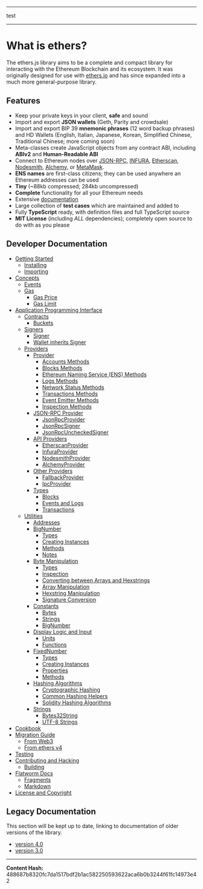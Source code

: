 -----

test

-----

What is ethers?
===============


The ethers.js library aims to be a complete and compact library for
interacting with the Ethereum Blockchain and its ecosystem. It was
originally designed for use with [ethers.io](https://ethers.io/) and
has since expanded into a much more general-purpose library.


Features
--------




* Keep your private keys in your client, **safe** and sound
* Import and export **JSON wallets** (Geth, Parity and crowdsale)
* Import and export BIP 39 **mnemonic phrases** (12 word backup phrases) and HD Wallets (English, Italian, Japanese, Korean, Simplified Chinese, Traditional Chinese; more coming soon)
* Meta-classes create JavaScript objects from any contract ABI, including **ABIv2** and **Human-Readable ABI**
* Connect to Ethereum nodes over [JSON-RPC](https://github.com/ethereum/wiki/wiki/JSON-RPC), [INFURA](https://infura.io/), [Etherscan](https://etherscan.io/), [Nodesmith](https://nodesmith.io), [Alchemy](https://alchemyapi.io), or [MetaMask](https://metamask.io/).
* **ENS names** are first-class citizens; they can be used anywhere an Ethereum addresses can be used
* **Tiny** (~88kb compressed; 284kb uncompressed)
* **Complete** functionality for all your Ethereum needs
* Extensive [documentation](https://docs.ethers.io/)
* Large collection of **test cases** which are maintained and added to
* Fully **TypeScript** ready, with definition files and full TypeScript source
* **MIT License** (including *ALL* dependencies); completely open source to do with as you please


Developer Documentation
-----------------------



* [Getting Started](getting-started)
  * [Installing](getting-started)
  * [Importing](getting-started)
* [Concepts](concepts)
  * [Events](concepts/events)
  * [Gas](concepts/gas)
    * [Gas Price](concepts/gas)
    * [Gas Limit](concepts/gas)
* [Application Programming Interface](api)
  * [Contracts](api/contract)
    * [Buckets](api/contract)
  * [Signers](api/signer)
    * [Signer](api/signer)
    * [Wallet inherits Signer](api/signer)
  * [Providers](api/providers)
    * [Provider](api/providers/provider)
      * [Accounts Methods](api/providers/provider)
      * [Blocks Methods](api/providers/provider)
      * [Ethereum Naming Service (ENS) Methods](api/providers/provider)
      * [Logs Methods](api/providers/provider)
      * [Network Status Methods](api/providers/provider)
      * [Transactions Methods](api/providers/provider)
      * [Event Emitter Methods](api/providers/provider)
      * [Inspection Methods](api/providers/provider)
    * [JSON-RPC Provider](api/providers/jsonrpc-provider)
      * [JsonRpcProvider](api/providers/jsonrpc-provider)
      * [JsonRpcSigner](api/providers/jsonrpc-provider)
      * [JsonRpcUncheckedSigner](api/providers/jsonrpc-provider)
    * [API Providers](api/providers/api-providers)
      * [EtherscanProvider](api/providers/api-providers)
      * [InfuraProvider](api/providers/api-providers)
      * [NodesmithProvider](api/providers/api-providers)
      * [AlchemyProvider](api/providers/api-providers)
    * [Other Providers](api/providers/other)
      * [FallbackProvider](api/providers/other)
      * [IpcProvider](api/providers/other)
    * [Types](api/providers/types)
      * [Blocks](api/providers/types)
      * [Events and Logs](api/providers/types)
      * [Transactions](api/providers/types)
  * [Utilities](api/utils)
    * [Addresses](api/utils/address)
    * [BigNumber](api/utils/bignumber)
      * [Types](api/utils/bignumber)
      * [Creating Instances](api/utils/bignumber)
      * [Methods](api/utils/bignumber)
      * [Notes](api/utils/bignumber)
    * [Byte Manipulation](api/utils/bytes)
      * [Types](api/utils/bytes)
      * [Inspection](api/utils/bytes)
      * [Converting between Arrays and Hexstrings](api/utils/bytes)
      * [Array Manipulation](api/utils/bytes)
      * [Hexstring Manipulation](api/utils/bytes)
      * [Signature Conversion](api/utils/bytes)
    * [Constants](api/utils/constants)
      * [Bytes](api/utils/constants)
      * [Strings](api/utils/constants)
      * [BigNumber](api/utils/constants)
    * [Display Logic and Input](api/utils/display-logic)
      * [Units](api/utils/display-logic)
      * [Functions](api/utils/display-logic)
    * [FixedNumber](api/utils/fixednumber)
      * [Types](api/utils/fixednumber)
      * [Creating Instances](api/utils/fixednumber)
      * [Properties](api/utils/fixednumber)
      * [Methods](api/utils/fixednumber)
    * [Hashing Algorithms](api/utils/hashing)
      * [Cryptographic Hashing](api/utils/hashing)
      * [Common Hashing Helpers](api/utils/hashing)
      * [Solidity Hashing Algorithms](api/utils/hashing)
    * [Strings](api/utils/strings)
      * [Bytes32String](api/utils/strings)
      * [UTF-8 Strings](api/utils/strings)
* [Cookbook](cookbook)
* [Migration Guide](migration)
  * [From Web3](migration)
  * [From ethers v4](migration)
* [Testing](testing)
* [Contributing and Hacking](contributing)
  * [Building](contributing)
* [Flatworm Docs](documentation)
  * [Fragments](documentation)
  * [Markdown](documentation)
* [License and Copyright](license)


Legacy Documentation
--------------------


This section will be kept up to date, linking to documentation of
older versions of the library.



* [version 4.0](https://docs.ethers.io/ethers.js)
* [version 3.0](https://docs.ethers.io/ethers.js/v3.0/html/)



-----
**Content Hash:** 488687b8320fc7da1517bdf2b1ac582250593622aca6b0b3244f61fc14973e42
